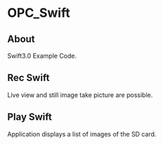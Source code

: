 # OPC_Swift

## About
Swift3.0 Example Code.

## Rec Swift
Live view and still image take picture are possible.

## Play Swift
Application displays a list of images of the SD card.

